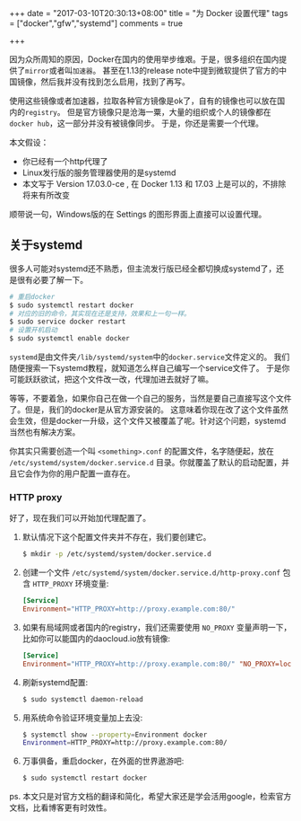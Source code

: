 
+++
date = "2017-03-10T20:30:13+08:00"
title = "为 Docker 设置代理"
tags = ["docker","gfw","systemd"]
comments = true

+++

因为众所周知的原因，Docker在国内的使用举步维艰。于是，很多组织在国内提供了`mirror`或者叫`加速器`。
甚至在1.13的release note中提到微软提供了官方的中国镜像，然后我并没有找到怎么启用，找到了再写。

使用这些镜像或者加速器，拉取各种官方镜像是ok了，自有的镜像也可以放在国内的`registry`。
但是官方镜像只是沧海一粟，大量的组织或个人的镜像都在`docker hub`，这一部分并没有被镜像同步。
于是，你还是需要一个代理。

本文假设：

* 你已经有一个http代理了
* Linux发行版的服务管理器使用的是systemd
* 本文写于 Version 17.03.0-ce , 在 Docker 1.13 和 17.03 上是可以的，不排除将来有所改变

顺带说一句，Windows版的在 Settings 的图形界面上直接可以设置代理。

## 关于systemd

很多人可能对systemd还不熟悉，但主流发行版已经全都切换成systemd了，还是很有必要了解一下。

```bash
# 重启docker
$ sudo systemctl restart docker
# 对应的旧的命令，其实现在还是支持，效果和上一句一样。
$ sudo service docker restart
# 设置开机启动
$ sudo systemctl enable docker
```

`systemd`是由文件夹`/lib/systemd/system`中的`docker.service`文件定义的。
我们随便搜索一下systemd教程，就知道怎么样自己编写一个service文件了。
于是你可能跃跃欲试，把这个文件改一改，代理加进去就好了嘛。

等等，不要着急，如果你自己在做一个自己的服务，当然是要自己直接写这个文件了。但是，我们的docker是从官方源安装的。
这意味着你现在改了这个文件虽然会生效，但是docker一升级，这个文件又被覆盖了呢。针对这个问题，systemd当然也有解决方案。

你其实只需要创造一个叫 `<something>.conf` 的配置文件，名字随便起，放在
`/etc/systemd/system/docker.service.d` 目录。你就覆盖了默认的启动配置，并且它会作为你的用户配置一直存在。


### HTTP proxy

好了，现在我们可以开始加代理配置了。

1.  默认情况下这个配置文件夹并不存在，我们要创建它。

    ```bash
    $ mkdir -p /etc/systemd/system/docker.service.d
    ```

2.  创建一个文件 `/etc/systemd/system/docker.service.d/http-proxy.conf`
    包含 `HTTP_PROXY` 环境变量:

    ```conf
    [Service]
    Environment="HTTP_PROXY=http://proxy.example.com:80/"
    ```

3.  如果有局域网或者国内的registry，我们还需要使用 `NO_PROXY` 变量声明一下，比如你可以能国内的daocloud.io放有镜像:

    ```conf
    [Service]
    Environment="HTTP_PROXY=http://proxy.example.com:80/" "NO_PROXY=localhost,127.0.0.1,daocloud.io"
    ```

4.  刷新systemd配置:

    ```bash
    $ sudo systemctl daemon-reload
    ```

5.  用系统命令验证环境变量加上去没:

    ```bash
    $ systemctl show --property=Environment docker
    Environment=HTTP_PROXY=http://proxy.example.com:80/
    ```
6.  万事俱备，重启docker，在外面的世界遨游吧:

    ```bash
    $ sudo systemctl restart docker
    ```

ps. 本文只是对官方文档的翻译和简化，希望大家还是学会活用google，检索官方文档，比看博客更有时效性。